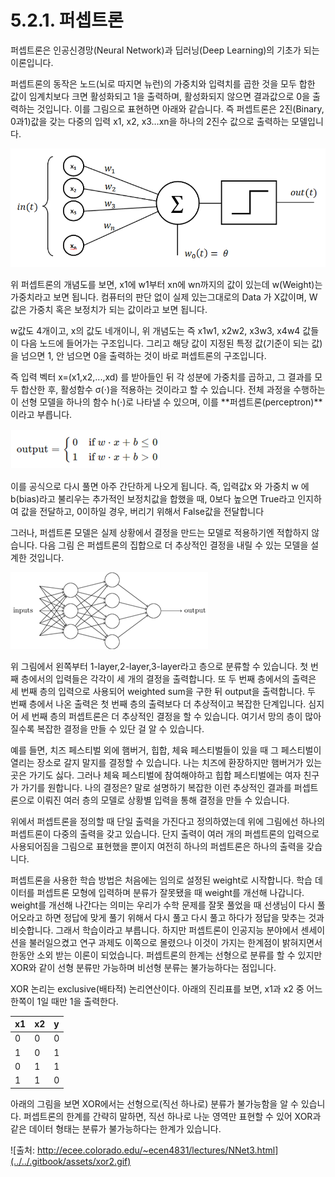 # 5.2.1.     퍼셉트론

퍼셉트론은 인공신경망\(Neural Network\)과 딥러닝\(Deep Learning\)의 기초가 되는 이론입니다.

퍼셉트론의 동작은 노드\(뇌로 따지면 뉴런\)의 가중치와 입력치를 곱한 것을 모두 합한 값이 임계치보다 크면 활성화되고 1을 출력하며, 활성화되지 않으면 결과값으로 0을 출력하는 것입니다. 이를 그림으로 표현하면 아래와 같습니다. 즉 퍼셉트론은 2진\(Binary, 0과1\)값을 갖는 다중의 입력 x1, x2, x3…xn을 하나의 2진수 값으로 출력하는 모델입니다.

![](../../.gitbook/assets/52101.png)

위 퍼셉트론의 개념도를 보면, x1에 w1부터 xn에 wn까지의 값이 있는데 w\(Weight\)는 가중치라고 보면 됩니다. 컴퓨터의 판단 없이 실제 있는그대로의 Data 가  X값이며,  W값은 가중치 혹은 보정치가 되는 값이라고 보면 됩니다.

w값도 4개이고, x의 값도 네개이니, 위 개념도는 즉 x1w1, x2w2, x3w3, x4w4 값들이 다음 노드에 들어가는 구조입니다. 그리고 해당 값이 지정된 특정 값\(기준이 되는 값\)을 넘으면 1, 안 넘으면 0을 출력하는 것이 바로 퍼셉트론의 구조입니다.

즉 입력 벡터 x=\(x1,x2,...,xd\) 를 받아들인 뒤 각 성분에 가중치를 곱하고, 그 결과를 모두 합산한 후, 활성함수 σ\(⋅\)을 적용하는 것이라고 할 수 있습니다. 전체 과정을 수행하는 이 선형 모델을 하나의 함수 h\(⋅\)로 나타낼 수 있으며, 이를 **퍼셉트론\(perceptron\)**이라고 부릅니다. 

![](../../.gitbook/assets/52102.png)

이를 공식으로 다시 풀면 아주 간단하게 나오게 됩니다. 즉, 입력값x 와 가중치 w 에 b\(bias\)라고 불리우는 추가적인 보정치값을 합했을 때, 0보다 높으면 True라고 인지하여 값을 전달하고, 0이하일 경우, 버리기 위해서 False값을 전달합니다

그러나, 퍼셉트론 모델은 실제 상황에서 결정을 만드는 모델로 적용하기엔 적합하지 않습니다. 다음 그림 은 퍼셉트론의 집합으로 더 추상적인 결정을 내릴 수 있는 모델을 설계한 것입니다.

![](../../.gitbook/assets/52103.png)

위 그림에서 왼쪽부터 1-layer,2-layer,3-layer라고 층으로 분류할 수 있습니다. 첫 번째 층에서의 입력들은 각각이 세 개의 결정을 출력합니다. 또 두 번째 층에서의 출력은 세 번째 층의 입력으로 사용되어 weighted sum을 구한 뒤 output을 출력합니다. 두 번째 층에서 나온 출력은 첫 번째 층의 출력보다 더 추상적이고 복잡한 단계입니다. 심지어 세 번째 층의 퍼셉트론은 더 추상적인 결정을 할 수 있습니다. 여기서 망의 층이 많아질수록 복잡한 결정을 만들 수 있단 걸 알 수 있습니다.

예를 들면, 치즈 페스티벌 외에 햄버거, 힙합, 체육 페스티벌들이 있을 때 그 페스티벌이 열리는 장소로 갈지 말지를 결정할 수 있습니다. 나는 치즈에 환장하지만 햄버거가 있는 곳은 가기도 싫다. 그러나 체육 페스티벌에 참여해야하고 힙합 페스티벌에는 여자 친구가 가기를 원합니다. 나의 결정은? 말로 설명하기 복잡한 이런 추상적인 결과를 퍼셉트론으로 이뤄진 여러 층의 모델로 상황별 입력을 통해 결정을 만들 수 있습니다.

위에서 퍼셉트론을 정의할 때 단일 출력을 가진다고 정의하였는데 위에 그림에선 하나의 퍼셉트론이 다중의 출력을 갖고 있습니다. 단지 출력이 여러 개의 퍼셉트론의 입력으로 사용되어짐을 그림으로 표현했을 뿐이지 여전히 하나의 퍼셉트론은 하나의 출력을 갖습니다.

퍼셉트론을 사용한 학습 방법은 처음에는 임의로 설정된 weight로 시작합니다. 학습 데이터를 퍼셉트론 모형에 입력하며 분류가 잘못됐을 때 weight를 개선해 나갑니다. weight를 개선해 나간다는 의미는 우리가 수학 문제를 잘못 풀었을 때 선생님이 다시 풀어오라고 하면 정답에 맞게 풀기 위해서 다시 풀고 다시 풀고 하다가 정답을 맞추는 것과 비슷합니다. 그래서 학습이라고 부릅니다. 하지만 퍼셉트론이 인공지능 분야에서 센세이션을 불러일으켰고 연구 과제도 이쪽으로 몰렸으나 이것이 가지는 한계점이 밝혀지면서 한동안 소외 받는 이론이 되었습니다. 퍼셉트론의 한계는 선형으로 분류를 할 수 있지만 XOR와 같이 선형 분류만 가능하며 비선형 분류는 불가능하다는 점입니다.

XOR 논리는 exclusive\(배타적\) 논리연산이다. 아래의 진리표를 보면, x1과 x2 중 어느 한쪽이 1일 때만 1을 출력한다.

| x1  | x2  | y  |
| :--- | :--- | :--- |
| 0 | 0  | 0  |
|  1  | 0  | 1  |
|  0  | 1  | 1  |
|  1  | 1  | 0  |

 아래의 그림을 보면 XOR에서는 선형으로\(직선 하나로\) 분류가 불가능함을 알 수 있습니다. 퍼셉트론의 한계를 간략히 말하면, 직선 하나로 나눈 영역만 표현할 수 있어 XOR과 같은 데이터 형태는 분류가 불가능하다는 한계가 있습니다.

![&#xCD9C;&#xCC98;: http://ecee.colorado.edu/~ecen4831/lectures/NNet3.html](../../.gitbook/assets/xor2.gif)







